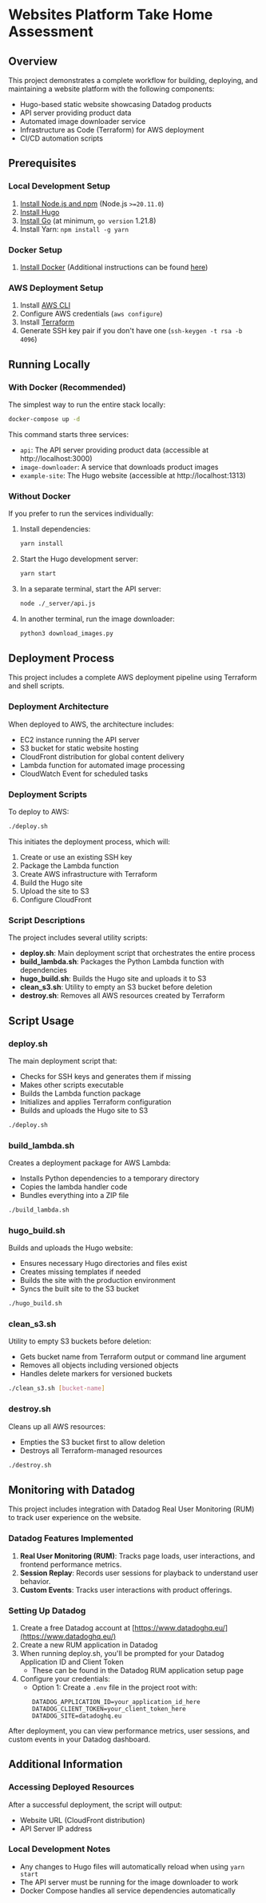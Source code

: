 # Websites Platform Take Home Assessment

## Overview

This project demonstrates a complete workflow for building, deploying, and maintaining a website platform with the following components:

- Hugo-based static website showcasing Datadog products
- API server providing product data
- Automated image downloader service
- Infrastructure as Code (Terraform) for AWS deployment
- CI/CD automation scripts

## Prerequisites

### Local Development Setup
1. [Install Node.js and npm][1] (Node.js `>=20.11.0`)
1. [Install Hugo][2]
1. [Install Go][3] (at minimum, `go version` 1.21.8)
1. Install Yarn: `npm install -g yarn`

### Docker Setup
1. [Install Docker][4] (Additional instructions can be found [here][5])

### AWS Deployment Setup
1. Install [AWS CLI](https://aws.amazon.com/cli/)
1. Configure AWS credentials (`aws configure`)
1. Install [Terraform](https://developer.hashicorp.com/terraform/install)
1. Generate SSH key pair if you don't have one (`ssh-keygen -t rsa -b 4096`)

## Running Locally

### With Docker (Recommended)
The simplest way to run the entire stack locally:

```bash
docker-compose up -d
```

This command starts three services:
- `api`: The API server providing product data (accessible at http://localhost:3000)
- `image-downloader`: A service that downloads product images
- `example-site`: The Hugo website (accessible at http://localhost:1313)

### Without Docker
If you prefer to run the services individually:

1. Install dependencies:
   ```bash
   yarn install
   ```

2. Start the Hugo development server:
   ```bash
   yarn start
   ```

3. In a separate terminal, start the API server:
   ```bash
   node ./_server/api.js
   ```

4. In another terminal, run the image downloader:
   ```bash
   python3 download_images.py
   ```

## Deployment Process

This project includes a complete AWS deployment pipeline using Terraform and shell scripts.

### Deployment Architecture

When deployed to AWS, the architecture includes:
- EC2 instance running the API server
- S3 bucket for static website hosting
- CloudFront distribution for global content delivery
- Lambda function for automated image processing
- CloudWatch Event for scheduled tasks

### Deployment Scripts

To deploy to AWS:

```bash
./deploy.sh
```

This initiates the deployment process, which will:
1. Create or use an existing SSH key
2. Package the Lambda function
3. Create AWS infrastructure with Terraform
4. Build the Hugo site
5. Upload the site to S3
6. Configure CloudFront

### Script Descriptions

The project includes several utility scripts:

- **deploy.sh**: Main deployment script that orchestrates the entire process
- **build_lambda.sh**: Packages the Python Lambda function with dependencies
- **hugo_build.sh**: Builds the Hugo site and uploads it to S3
- **clean_s3.sh**: Utility to empty an S3 bucket before deletion
- **destroy.sh**: Removes all AWS resources created by Terraform

## Script Usage

### deploy.sh
The main deployment script that:
- Checks for SSH keys and generates them if missing
- Makes other scripts executable
- Builds the Lambda function package
- Initializes and applies Terraform configuration
- Builds and uploads the Hugo site to S3

```bash
./deploy.sh
```

### build_lambda.sh
Creates a deployment package for AWS Lambda:
- Installs Python dependencies to a temporary directory
- Copies the lambda handler code
- Bundles everything into a ZIP file

```bash
./build_lambda.sh
```

### hugo_build.sh
Builds and uploads the Hugo website:
- Ensures necessary Hugo directories and files exist
- Creates missing templates if needed
- Builds the site with the production environment
- Syncs the built site to the S3 bucket

```bash
./hugo_build.sh
```

### clean_s3.sh
Utility to empty S3 buckets before deletion:
- Gets bucket name from Terraform output or command line argument
- Removes all objects including versioned objects
- Handles delete markers for versioned buckets

```bash
./clean_s3.sh [bucket-name]
```

### destroy.sh
Cleans up all AWS resources:
- Empties the S3 bucket first to allow deletion
- Destroys all Terraform-managed resources

```bash
./destroy.sh
```

## Monitoring with Datadog

This project includes integration with Datadog Real User Monitoring (RUM) to track user experience on the website.

### Datadog Features Implemented

1. **Real User Monitoring (RUM)**: Tracks page loads, user interactions, and frontend performance metrics.
2. **Session Replay**: Records user sessions for playback to understand user behavior.
3. **Custom Events**: Tracks user interactions with product offerings.

### Setting Up Datadog

1. Create a free Datadog account at [https://www.datadoghq.eu/](https://www.datadoghq.eu/)
2. Create a new RUM application in Datadog
3. When running deploy.sh, you'll be prompted for your Datadog Application ID and Client Token
   - These can be found in the Datadog RUM application setup page
3. Configure your credentials:
   - Option 1: Create a `.env` file in the project root with:
     ```
     DATADOG_APPLICATION_ID=your_application_id_here
     DATADOG_CLIENT_TOKEN=your_client_token_here
     DATADOG_SITE=datadoghq.eu
     ```

After deployment, you can view performance metrics, user sessions, and custom events in your Datadog dashboard.

## Additional Information

### Accessing Deployed Resources

After a successful deployment, the script will output:
- Website URL (CloudFront distribution)
- API Server IP address

### Local Development Notes

- Any changes to Hugo files will automatically reload when using `yarn start`
- The API server must be running for the image downloader to work
- Docker Compose handles all service dependencies automatically

[1]: https://nodejs.org/en/download/package-manager#macos
[2]: https://gohugo.io/getting-started/installing/
[3]: https://golang.org/doc/install
[4]: https://www.docker.com/products/docker-desktop/
[5]: https://www.docker.com/get-started/